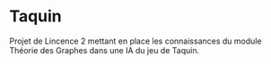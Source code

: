 # Taquin
Projet de Lincence 2 mettant en place les connaissances du module Théorie des Graphes dans une IA du jeu de Taquin.
